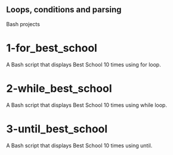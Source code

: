 ## Loops, conditions and parsing
Bash projects
# 1-for_best_school
A Bash script that displays Best School 10 times using for loop.
# 2-while_best_school
A Bash script that displays Best School 10 times using while loop.
# 3-until_best_school
A Bash script that displays Best School 10 times using until.
